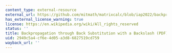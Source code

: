 ```yaml
---
content_type: external-resource
external_url: https://github.com/mitmath/matrixcalc/blob/iap2022/backprop_poster.pdf
has_external_license_warning: true
license: https://en.wikipedia.org/wiki/All_rights_reserved
status: ''
title: Backpropagation through Back Substitution with a Backslash (PDF)
uid: 2949c5a4-cf6e-4d05-a3d8-6827519cd759
wayback_url: ''
---
```

